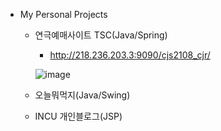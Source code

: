 
- My Personal Projects
  - 연극예매사이트 TSC(Java/Spring)
     - http://218.236.203.3:9090/cjs2108_cjr/  

     ![image](https://user-images.githubusercontent.com/70932745/153357540-a934bb3d-58a8-4913-af8c-688f55aab7b5.png)

  - 오늘뭐먹지(Java/Swing)
  - INCU 개인블로그(JSP)

